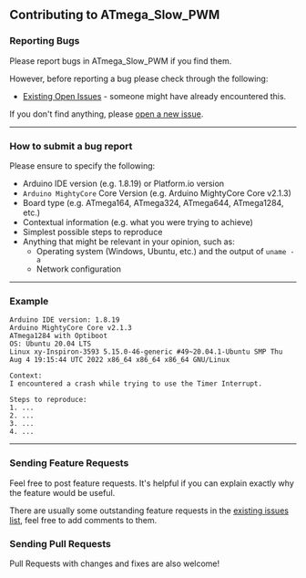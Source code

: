 ## Contributing to ATmega_Slow_PWM

### Reporting Bugs

Please report bugs in ATmega_Slow_PWM if you find them.

However, before reporting a bug please check through the following:

* [Existing Open Issues](https://github.com/khoih-prog/ATmega_Slow_PWM/issues) - someone might have already encountered this.

If you don't find anything, please [open a new issue](https://github.com/khoih-prog/ATmega_Slow_PWM/issues/new).

---

### How to submit a bug report

Please ensure to specify the following:

* Arduino IDE version (e.g. 1.8.19) or Platform.io version
* `Arduino MightyCore` Core Version (e.g. Arduino MightyCore Core v2.1.3)
* Board type (e.g. ATmega164, ATmega324, ATmega644, ATmega1284, etc.)
* Contextual information (e.g. what you were trying to achieve)
* Simplest possible steps to reproduce
* Anything that might be relevant in your opinion, such as:
  * Operating system (Windows, Ubuntu, etc.) and the output of `uname -a`
  * Network configuration

---

### Example

```
Arduino IDE version: 1.8.19
Arduino MightyCore Core v2.1.3
ATmega1284 with Optiboot
OS: Ubuntu 20.04 LTS
Linux xy-Inspiron-3593 5.15.0-46-generic #49~20.04.1-Ubuntu SMP Thu Aug 4 19:15:44 UTC 2022 x86_64 x86_64 x86_64 GNU/Linux

Context:
I encountered a crash while trying to use the Timer Interrupt.

Steps to reproduce:
1. ...
2. ...
3. ...
4. ...
```

---

### Sending Feature Requests

Feel free to post feature requests. It's helpful if you can explain exactly why the feature would be useful.

There are usually some outstanding feature requests in the [existing issues list](https://github.com/khoih-prog/ATmega_Slow_PWM/issues?q=is%3Aopen+is%3Aissue+label%3Aenhancement), feel free to add comments to them.

### Sending Pull Requests

Pull Requests with changes and fixes are also welcome!

